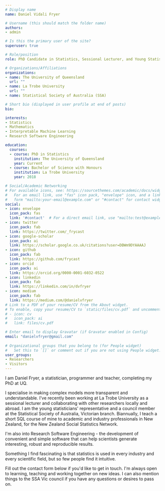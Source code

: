 ```yaml
---
# Display name
name: Daniel Vidali Fryer

# Username (this should match the folder name)
authors:
- admin

# Is this the primary user of the site?
superuser: true

# Role/position
role: PhD Candidate in Statistics, Sessional Lecturer, and Young Statisticians' Rep.

# Organizations/Affiliations
organizations:
- name: The University of Queensland
  url: ""
- name: La Trobe University
  url: ""
- name: Statistical Society of Australia (SSA)

# Short bio (displayed in user profile at end of posts)
bio:

interests:
- Statistics
- Mathematics
- Interpretable Machine Learning
- Research Software Engineering

education:
  courses:
  - course: PhD in Statistics
    institution: The University of Queensland
    year: Current
  - course: Bachelor of Science with Honours
    institution: La Trobe University
    year: 2018

# Social/Academic Networking
# For available icons, see: https://sourcethemes.com/academic/docs/widgets/#icons
#   For an email link, use "fas" icon pack, "envelope" icon, and a link in the
#   form "mailto:your-email@example.com" or "#contact" for contact widget.
social:
- icon: envelope
  icon_pack: fas
  link: '#contact'  # For a direct email link, use "mailto:test@example.org".
- icon: twitter
  icon_pack: fab
  link: https://twitter.com/_frycast
- icon: google-scholar
  icon_pack: ai
  link: https://scholar.google.co.uk/citations?user=DBWm9DYAAAAJ
- icon: github
  icon_pack: fab
  link: https://github.com/frycast
- icon: orcid
  icon_pack: ai
  link: https://orcid.org/0000-0001-6032-0522
- icon: linkedin
  icon_pack: fab
  link: https://linkedin.com/in/dvfryer
- icon: medium
  icon_pack: fab
  link: https://medium.com/@danielvfryer
# Link to a PDF of your resume/CV from the About widget.
# To enable, copy your resume/CV to `static/files/cv.pdf` and uncomment the lines below.  
# - icon: cv
#   icon_pack: ai
#   link: files/cv.pdf

# Enter email to display Gravatar (if Gravatar enabled in Config)
email: "danielvfryer@gmail.com"
  
# Organizational groups that you belong to (for People widget)
#   Set this to `[]` or comment out if you are not using People widget.  
user_groups:
- Researchers
- Visitors
---
```


I am Daniel Fryer, a statistician, programmer and teacher, completing my PhD at UQ.

I specialise in making complex models more transparent and understandable. I’ve recently been working at La Trobe University as a sessional lecturer and collaborating with other researchers locally and abroad. I am the young statisticians' representative and a council member at the Statistical Society of Australia, Victorian branch. Biannually, I teach a short SQL course of mine to academic and industry professionals in New Zealand, for the New Zealand Social Statistics Network. 

I'm also into Research Software Engineering - the development of convenient and simple software that can help scientists generate interesting, robust and reproducible results.

Something I find fascinating is that statistics is used in every industry and every scientific field, but so few people find it intuitive.

Fill out the contact form below if you'd like to get in touch. 
I'm always open to learning, teaching and working together on new ideas. 
I can also mention things to the SSA Vic council if you have any questions or desires to pass on.

